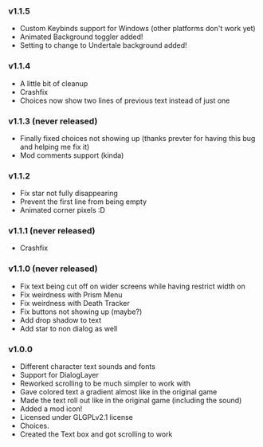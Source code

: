 ### v1.1.5
- Custom Keybinds support for Windows (other platforms don't work yet)
- Animated Background toggler added!
- Setting to change to Undertale background added!

### v1.1.4
- A little bit of cleanup
- Crashfix
- Choices now show two lines of previous text instead of just one

### v1.1.3 (never released)
- Finally fixed choices not showing up (thanks prevter for having this bug and helping me fix it)
- Mod comments support (kinda)

### v1.1.2
- Fix star not fully disappearing
- Prevent the first line from being empty
- Animated corner pixels :D

### v1.1.1 (never released)
- Crashfix

### v1.1.0 (never released)
- Fix text being cut off on wider screens while having restrict width on
- Fix weirdness with Prism Menu
- Fix weirdness with Death Tracker
- Fix buttons not showing up (maybe?)
- Add drop shadow to text
- Add star to non dialog as well

### v1.0.0
- Different character text sounds and fonts
- Support for DialogLayer
- Reworked scrolling to be much simpler to work with
- Gave colored text a gradient almost like in the original game
- Made the text roll out like in the original game (including the sound)
- Added a mod icon!
- Licensed under GLGPLv2.1 license
- Choices.
- Created the Text box and got scrolling to work